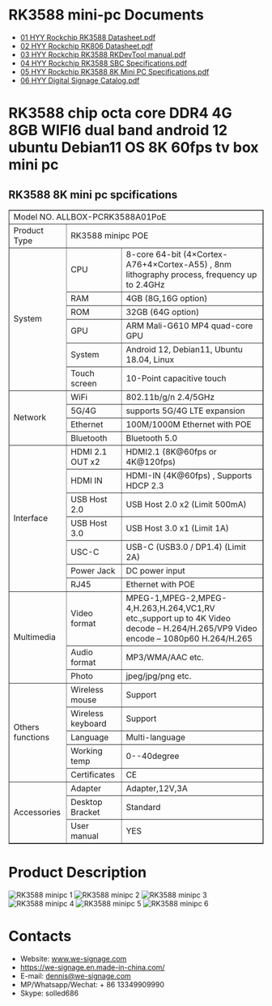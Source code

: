 # RK3588 mini-pc Documents
- [01 HYY Rockchip RK3588 Datasheet.pdf](./RK3588_Documents/01_HYY_Rockchip_RK3588_Datasheet.pdf?raw=true)
- [02 HYY Rockchip RK806 Datasheet.pdf](./RK3588_Documents/02_HYY_Rockchip_RK806_Datasheet.pdf?raw=true)
- [03 HYY Rockchip RK3588 RKDevTool manual.pdf](./RK3588_Documents/03_HYY_RKDevTool_manual.pdf?raw=true)
- [04 HYY Rockchip RK3588 SBC Specifications.pdf](./RK3588_Documents/04_HYY_RK3588_SBC_Specifications.pdf?raw=true)
- [05 HYY Rockchip RK3588 8K Mini PC Specifications.pdf](./RK3588_Documents/05_HYY_RK3588_8K_Mini_PC_specs.pdf?raw=true)
- [06 HYY Digital Signage Catalog.pdf](./RK3588_Documents/06_HYY_Digital_Signage_Catalog.pdf?raw=true)

# RK3588 chip octa core DDR4 4G 8GB WIFI6 dual band android 12 ubuntu Debian11 OS 8K 60fps tv box mini pc
## RK3588 8K mini pc spcifications
<table border="1">
    <tr>
        <td colspan="3">Model NO. ALLBOX-PCRK3588A01PoE </td>
    </tr>
    <tr>
        <td>Product Type</td>
        <td colspan="2">RK3588 minipc POE</td>
    </tr>
    <tr>
        <td rowspan="6">System</td>
        <td>CPU</td>
        <td>8-core 64-bit (4×Cortex-A76+4×Cortex-A55) , 8nm lithography process, frequency up to 2.4GHz</td>
    </tr>
    <tr>
        <td>RAM</td>
        <td>4GB (8G,16G option)</td>
    </tr>
    <tr>
        <td>ROM</td>
        <td>32GB (64G option)</td>
    </tr>
    <tr>
        <td>GPU</td>
        <td>ARM Mali-G610 MP4 quad-core GPU</td>
    </tr>
    <tr>
        <td>System</td>
        <td>Android 12, Debian11, Ubuntu 18.04, Linux</td>
    </tr> 
    <tr>
        <td>Touch screen</td>
        <td>10-Point capacitive touch</td>
    </tr>
    <tr>
        <td rowspan="4">Network</td>
        <td>WiFi</td>
        <td>802.11b/g/n 2.4/5GHz</td>
    </tr>   
    <tr>
        <td>5G/4G</td>
        <td>supports 5G/4G LTE expansion</td>
    </tr>  
    <tr>
        <td>Ethernet</td>
        <td>100M/1000M Ethernet with POE</td>
    </tr>
    <tr>
        <td>Bluetooth</td>
        <td>Bluetooth 5.0</td>
    </tr>  
    <tr>
        <td rowspan="7">Interface</td>
        <td>HDMI 2.1 OUT x2</td>
        <td>HDMI2.1 (8K@60fps or 4K@120fps)</td>
    </tr>  
    <tr>
        <td>HDMI IN</td>
        <td>HDMI-IN (4K@60fps) , Supports HDCP 2.3</td>
    </tr>
    <tr>
        <td>USB Host 2.0</td>
        <td>USB Host 2.0 x2 (Limit 500mA)</td>
    </tr>
    <tr>
        <td>USB Host 3.0</td>
        <td>USB Host 3.0 x1 (Limit 1A)</td>
    </tr>
    <tr>
        <td>USC-C</td>
        <td>USB-C (USB3.0 / DP1.4) (Limit 2A)</td>
    </tr>    
    <tr>
        <td>Power Jack</td>
        <td>DC power input</td>
    </tr> 
    <tr>
        <td>RJ45</td>
        <td>Ethernet with POE</td>
    </tr> 
    <tr>
        <td rowspan="3">Multimedia</td>
        <td>Video format</td>
        <td>MPEG-1,MPEG-2,MPEG-4,H.263,H.264,VC1,RV etc.,support up to 4K
        Video decode – H.264/H.265/VP9
        Video encode – 1080p60 H.264/H.265</td>
    </tr>
    <tr>
        <td>Audio format</td>
        <td>MP3/WMA/AAC etc.</td>
    </tr>
    <tr>
        <td>Photo</td>
        <td>jpeg/jpg/png etc.</td>
    </tr> 
    <tr>
        <td rowspan="5">Others  functions</td>
        <td>Wireless mouse</td>
        <td>Support</td>
    </tr>
    <tr>
        <td>Wireless keyboard</td>
        <td>Support</td>
    </tr> 
    <tr>
        <td>Language</td>
        <td>Multi-language</td>
    </tr>    
    <tr>
        <td>Working temp</td>
        <td>0--40degree</td>
    </tr>
    <tr>
        <td>Certificates</td>
        <td>CE</td>
    </tr>
    <tr>
        <td rowspan="3">Accessories</td>
        <td>Adapter</td>
        <td>Adapter,12V,3A</td>
    </tr>
    <tr>
        <td>Desktop Bracket</td>
        <td>Standard</td>
    </tr> 
    <tr>
        <td>User manual</td>
        <td>YES</td>
    </tr>                           
</table>

# Product Description
![RK3588 minipc 1](https://github.com/pengyixing/RK3588-Development-Board/blob/main/imgs2/rk3588_minipc_1.webp)
![RK3588 minipc 2](https://github.com/pengyixing/RK3588-Development-Board/blob/main/imgs2/rk3588_minipc_2.webp)
![RK3588 minipc 3](https://github.com/pengyixing/RK3588-Development-Board/blob/main/imgs2/rk3588_minipc_3.webp)
![RK3588 minipc 4](https://github.com/pengyixing/RK3588-Development-Board/blob/main/imgs2/rk3588_minipc_4.webp)
![RK3588 minipc 5](https://github.com/pengyixing/RK3588-Development-Board/blob/main/imgs2/rk3588_minipc_5.webp)
![RK3588 minipc 6](https://github.com/pengyixing/RK3588-Development-Board/blob/main/imgs2/rk3588_minipc_6.webp)
# Contacts
- Website: www.we-signage.com
- https://we-signage.en.made-in-china.com/
- E-mail: dennis@we-signage.com
- MP/Whatsapp/Wechat: + 86 13349909990
- Skype: solled686
